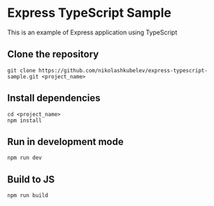 # Express TypeScript Sample
This is an example of Express application using TypeScript

## Clone the repository
```
git clone https://github.com/nikolashkubelev/express-typescript-sample.git <project_name>
```
## Install dependencies
```
cd <project_name>
npm install
```
## Run in development mode
```
npm run dev
```

## Build to JS
```
npm run build
```